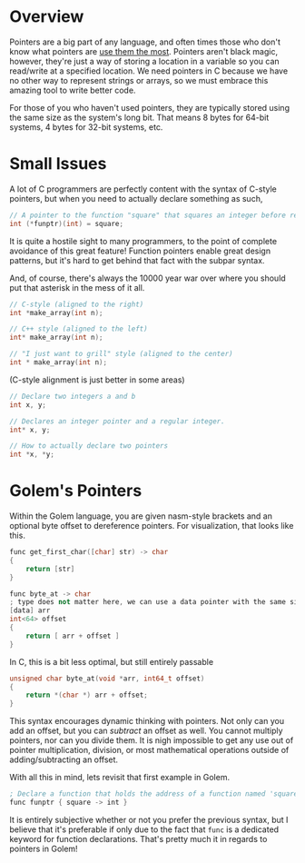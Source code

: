 # Overview
Pointers are a big part of any language, and often times those who don't know what pointers are [use them the most](https://en.wikipedia.org/wiki/Python_(programming_language)).
Pointers aren't black magic, however, they're just a way of storing a location in a variable so you can read/write at a specified location.
We need pointers in C because we have no other way to represent strings or arrays, so we must embrace this amazing tool to write better code.

For those of you who haven't used pointers, they are typically stored using the same size as the system's long bit. That means 8 bytes for 64-bit systems, 4 bytes for 32-bit systems, etc.

# Small Issues
A lot of C programmers are perfectly content with the syntax of C-style pointers, but when you need to actually declare something as such,
```cpp
// A pointer to the function "square" that squares an integer before returning it
int (*funptr)(int) = square;

```
It is quite a hostile sight to many programmers, to the point of complete avoidance of this great feature!
Function pointers enable great design patterns, but it's hard to get behind that fact with the subpar syntax.

And, of course, there's always the 10000 year war over where you should put that asterisk in the mess of it all.
```cpp
// C-style (aligned to the right)
int *make_array(int n);

// C++ style (aligned to the left)
int* make_array(int n);

// "I just want to grill" style (aligned to the center)
int * make_array(int n);
```
(C-style alignment is just better in some areas)
```cpp
// Declare two integers a and b
int x, y;

// Declares an integer pointer and a regular integer.
int* x, y;

// How to actually declare two pointers
int *x, *y;
```

# Golem's Pointers
Within the Golem language, you are given nasm-style brackets and an optional byte offset to dereference pointers.
For visualization, that looks like this.

```cpp
func get_first_char([char] str) -> char
{
    return [str]
}

func byte_at -> char
; type does not matter here, we can use a data pointer with the same size as a byte
[data] arr
int<64> offset
{
    return [ arr + offset ]
}
```

In C, this is a bit less optimal, but still entirely passable
```C
unsigned char byte_at(void *arr, int64_t offset)
{
    return *(char *) arr + offset; 
}
```

This syntax encourages dynamic thinking with pointers.
Not only can you add an offset, but you can *subtract* an offset as well.
You cannot multiply pointers, nor can you divide them. It is nigh impossible to get any use out of pointer multiplication, division, or most mathematical operations outside of adding/subtracting an offset.

With all this in mind, lets revisit that first example in Golem.

```nasm
; Declare a function that holds the address of a function named 'square' which has its return value interpreted as an integer
func funptr { square -> int }
```
It is entirely subjective whether or not you prefer the previous syntax, but I believe that it's preferable if only due to the fact that `func` is a dedicated keyword for function declarations.
That's pretty much it in regards to pointers in Golem!
